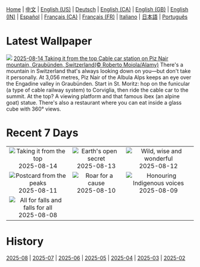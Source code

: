 [Home](../README.md) | [中文](zh-CN.md) | [English (US)](en-US.md) | [Deutsch](de-DE.md) | [English (CA)](en-CA.md) | [English (GB)](en-GB.md) | [English (IN)](en-IN.md) | [Español](es-ES.md) | [Français (CA)](fr-CA.md) | [Français (FR)](fr-FR.md) | [Italiano](it-IT.md) | [日本語](ja-JP.md) | [Português](pt-BR.md)

# Latest Wallpaper
![](https://www.bing.com/th?id=OHR.PizNairPeak_EN-CA7466482253_UHD.jpg)
[2025-08-14 Taking it from the top Cable car station on Piz Nair mountain, Graubünden, Switzerland(© Roberto Moiola/Alamy)](https://www.bing.com/th?id=OHR.PizNairPeak_EN-CA7466482253_UHD.jpg)
There's a mountain in Switzerland that's always looking down on you—but don't take it personally. At 3,056 metres, Piz Nair of the Albula Alps keeps an eye over the Engadine valley in Graubünden. Start in St. Moritz: hop on the funicular (a type of cable railway system) to Corviglia, then ride the cable car to the summit. At the top? A viewing platform and that famous ibex (an alpine goat) statue. There's also a restaurant where you can eat inside a glass cube with 360° views.

# Recent 7 Days
|  |  |  |
|:---:|:---:|:---:|
| ![](https://www.bing.com/th?id=OHR.PizNairPeak_EN-CA7466482253_400x240.jpg "Taking it from the top") 2025-08-14 | ![](https://www.bing.com/th?id=OHR.CoronaArch_EN-CA7314989674_400x240.jpg "Earth's open secret") 2025-08-13 | ![](https://www.bing.com/th?id=OHR.KenyaElephants_EN-CA6960133643_400x240.jpg "Wild, wise and wonderful") 2025-08-12 |
| ![](https://www.bing.com/th?id=OHR.SantaMaddalena_EN-CA6755277822_400x240.jpg "Postcard from the peaks") 2025-08-11 | ![](https://www.bing.com/th?id=OHR.LionessKenya_EN-CA6611934793_400x240.jpg "Roar for a cause") 2025-08-10 | ![](https://www.bing.com/th?id=OHR.MaoriRock_EN-CA7654084969_400x240.jpg "Honouring Indigenous voices") 2025-08-09 |
| ![](https://www.bing.com/th?id=OHR.IguazuArgentina_EN-CA6325716165_400x240.jpg "All for falls and falls for all") 2025-08-08 |  |  |

# History
[2025-08](../archives/wallpaper/en-CA/w_2025_08.md) | [2025-07](../archives/wallpaper/en-CA/w_2025_07.md) | [2025-06](../archives/wallpaper/en-CA/w_2025_06.md) | [2025-05](../archives/wallpaper/en-CA/w_2025_05.md) | [2025-04](../archives/wallpaper/en-CA/w_2025_04.md) | [2025-03](../archives/wallpaper/en-CA/w_2025_03.md) | [2025-02](../archives/wallpaper/en-CA/w_2025_02.md)
